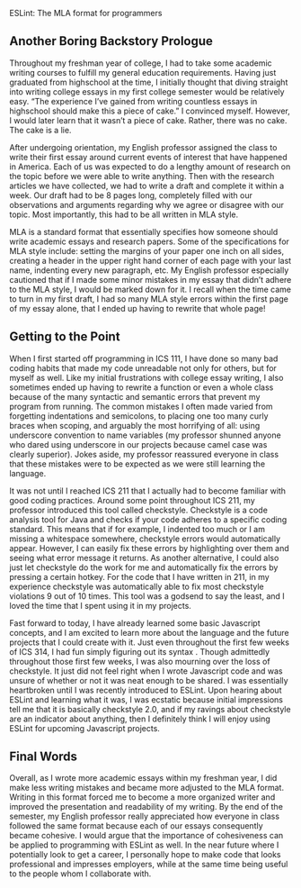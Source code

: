 ESLint: The MLA format for programmers

## Another Boring Backstory Prologue

Throughout my freshman year of college, I had to take some academic writing courses to fulfill my general education requirements. Having just graduated from highschool at the time, I initially thought that diving straight into writing college essays in my first college semester would be relatively easy. “The experience I’ve gained from writing countless essays in highschool should make this a piece of cake.” I convinced myself. However, I would later learn that it wasn’t a piece of cake. Rather, there was no cake. The cake is a lie. 

After undergoing orientation, my English professor assigned the class to write their first essay around current events of interest that have happened in America. Each of us was expected to do a lengthy amount of research on the topic before we were able to write anything. Then with the research articles we have collected, we had to write a draft and complete it within a week. Our draft had to be 8 pages long, completely filled with our observations and arguments regarding why we agree or disagree with our topic. Most importantly, this had to be all written in MLA style. 

MLA is a standard format that essentially specifies how someone should write academic essays and research papers. Some of the specifications for MLA style include: setting the margins of your paper one inch on all sides,  creating a header in the upper right hand corner of each page with your last name, indenting every new paragraph, etc. My English professor especially cautioned that if I made some minor mistakes in my essay that didn’t adhere to the MLA style, I would be marked down for it. I recall when the time came to turn in my first draft, I had so many MLA style errors within the first page of my essay alone, that I ended up having to rewrite that whole page!

## Getting to the Point

When I first started off programming in ICS 111, I have done so many bad coding habits that made my code unreadable not only for others, but for myself as well. Like my initial frustrations with college essay writing, I also sometimes ended up having to rewrite a function or even a whole class because of the many syntactic and semantic errors that prevent my program from running. The common mistakes I often made varied from forgetting indentations and semicolons, to placing one too many curly braces when scoping, and arguably the most horrifying of all: using underscore convention to name variables (my professor shunned anyone who dared using underscore in our projects because camel case was clearly superior). Jokes aside, my professor reassured everyone in class that these mistakes were to be expected as we were still learning the language. 



It was not until I reached ICS 211 that I actually had to become familiar with good coding practices. Around some point throughout ICS 211, my professor introduced this tool called checkstyle. Checkstyle is a code analysis tool for Java and checks if your code adheres to a specific coding standard. This means that if for example, I indented too much or I am missing a whitespace somewhere, checkstyle errors would automatically appear. However, I can easily fix these errors by highlighting over them and seeing what error message it returns. As another alternative, I could also just let checkstyle do the work for me and automatically fix the errors by pressing a certain hotkey. For the code that I have written in 211, in my experience checkstyle was automatically able to fix most checkstyle violations 9 out of 10 times. This tool was a godsend to say the least, and I loved the time that I spent using it in my projects.

Fast forward to today, I have already learned some basic Javascript concepts, and I am excited to learn more about the language and the future projects that I could create with it. Just even throughout the first few weeks of ICS 314, I had fun simply figuring out its syntax . Though admittedly throughout those first few weeks, I was also mourning over the loss of checkstyle. It just did not feel right when I wrote Javascript code and was unsure of whether or not it was neat enough to be shared. I was essentially heartbroken until I was recently introduced to ESLint. Upon hearing about ESLint and learning what it was, I was ecstatic because initial impressions tell me that it is basically checkstyle 2.0, and if my ravings about checkstyle are an indicator about anything, then I definitely think I will enjoy using ESLint for upcoming Javascript projects.

## Final Words

Overall, as I wrote more academic essays within my freshman year, I did make less writing mistakes and became more adjusted to the MLA format. Writing in this format forced me to become a more organized writer and improved the presentation and readability of my writing. By the end of the semester, my English professor really appreciated how everyone in class followed the same format because each of our essays consequently became cohesive. I would argue that the importance of cohesiveness can be applied to programming with ESLint as well. In the near future where I potentially look to get a career, I personally hope to make code that looks professional and impresses employers, while at the same time being useful to the people whom I collaborate with.








 
